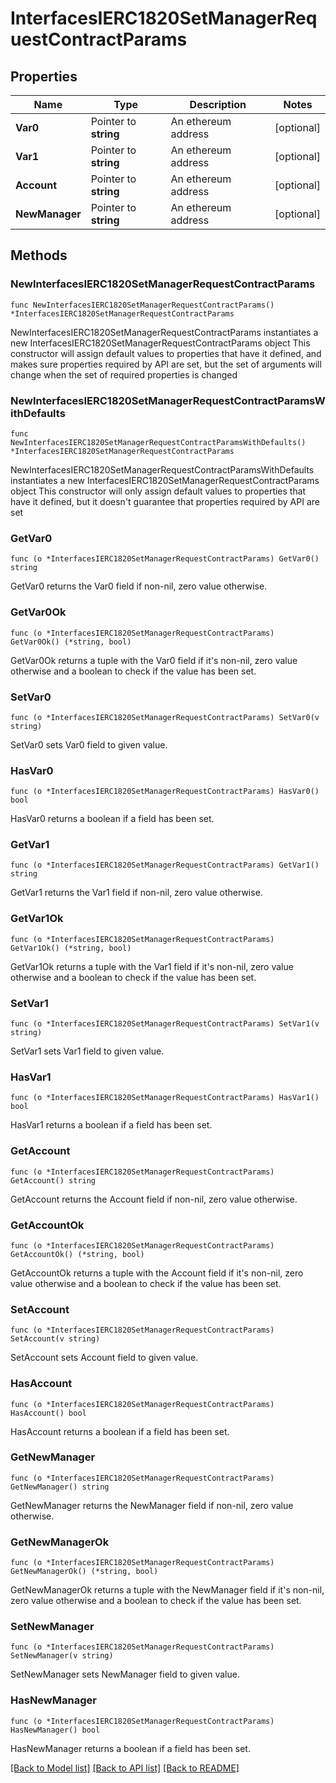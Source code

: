 # InterfacesIERC1820SetManagerRequestContractParams

## Properties

Name | Type | Description | Notes
------------ | ------------- | ------------- | -------------
**Var0** | Pointer to **string** | An ethereum address | [optional] 
**Var1** | Pointer to **string** | An ethereum address | [optional] 
**Account** | Pointer to **string** | An ethereum address | [optional] 
**NewManager** | Pointer to **string** | An ethereum address | [optional] 

## Methods

### NewInterfacesIERC1820SetManagerRequestContractParams

`func NewInterfacesIERC1820SetManagerRequestContractParams() *InterfacesIERC1820SetManagerRequestContractParams`

NewInterfacesIERC1820SetManagerRequestContractParams instantiates a new InterfacesIERC1820SetManagerRequestContractParams object
This constructor will assign default values to properties that have it defined,
and makes sure properties required by API are set, but the set of arguments
will change when the set of required properties is changed

### NewInterfacesIERC1820SetManagerRequestContractParamsWithDefaults

`func NewInterfacesIERC1820SetManagerRequestContractParamsWithDefaults() *InterfacesIERC1820SetManagerRequestContractParams`

NewInterfacesIERC1820SetManagerRequestContractParamsWithDefaults instantiates a new InterfacesIERC1820SetManagerRequestContractParams object
This constructor will only assign default values to properties that have it defined,
but it doesn't guarantee that properties required by API are set

### GetVar0

`func (o *InterfacesIERC1820SetManagerRequestContractParams) GetVar0() string`

GetVar0 returns the Var0 field if non-nil, zero value otherwise.

### GetVar0Ok

`func (o *InterfacesIERC1820SetManagerRequestContractParams) GetVar0Ok() (*string, bool)`

GetVar0Ok returns a tuple with the Var0 field if it's non-nil, zero value otherwise
and a boolean to check if the value has been set.

### SetVar0

`func (o *InterfacesIERC1820SetManagerRequestContractParams) SetVar0(v string)`

SetVar0 sets Var0 field to given value.

### HasVar0

`func (o *InterfacesIERC1820SetManagerRequestContractParams) HasVar0() bool`

HasVar0 returns a boolean if a field has been set.

### GetVar1

`func (o *InterfacesIERC1820SetManagerRequestContractParams) GetVar1() string`

GetVar1 returns the Var1 field if non-nil, zero value otherwise.

### GetVar1Ok

`func (o *InterfacesIERC1820SetManagerRequestContractParams) GetVar1Ok() (*string, bool)`

GetVar1Ok returns a tuple with the Var1 field if it's non-nil, zero value otherwise
and a boolean to check if the value has been set.

### SetVar1

`func (o *InterfacesIERC1820SetManagerRequestContractParams) SetVar1(v string)`

SetVar1 sets Var1 field to given value.

### HasVar1

`func (o *InterfacesIERC1820SetManagerRequestContractParams) HasVar1() bool`

HasVar1 returns a boolean if a field has been set.

### GetAccount

`func (o *InterfacesIERC1820SetManagerRequestContractParams) GetAccount() string`

GetAccount returns the Account field if non-nil, zero value otherwise.

### GetAccountOk

`func (o *InterfacesIERC1820SetManagerRequestContractParams) GetAccountOk() (*string, bool)`

GetAccountOk returns a tuple with the Account field if it's non-nil, zero value otherwise
and a boolean to check if the value has been set.

### SetAccount

`func (o *InterfacesIERC1820SetManagerRequestContractParams) SetAccount(v string)`

SetAccount sets Account field to given value.

### HasAccount

`func (o *InterfacesIERC1820SetManagerRequestContractParams) HasAccount() bool`

HasAccount returns a boolean if a field has been set.

### GetNewManager

`func (o *InterfacesIERC1820SetManagerRequestContractParams) GetNewManager() string`

GetNewManager returns the NewManager field if non-nil, zero value otherwise.

### GetNewManagerOk

`func (o *InterfacesIERC1820SetManagerRequestContractParams) GetNewManagerOk() (*string, bool)`

GetNewManagerOk returns a tuple with the NewManager field if it's non-nil, zero value otherwise
and a boolean to check if the value has been set.

### SetNewManager

`func (o *InterfacesIERC1820SetManagerRequestContractParams) SetNewManager(v string)`

SetNewManager sets NewManager field to given value.

### HasNewManager

`func (o *InterfacesIERC1820SetManagerRequestContractParams) HasNewManager() bool`

HasNewManager returns a boolean if a field has been set.


[[Back to Model list]](../README.md#documentation-for-models) [[Back to API list]](../README.md#documentation-for-api-endpoints) [[Back to README]](../README.md)


